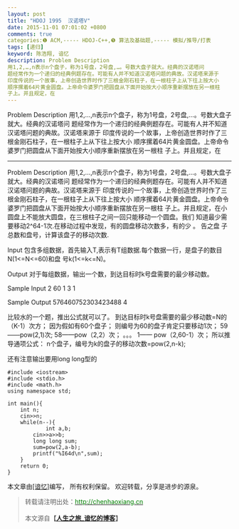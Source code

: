 ```yaml
---
layout: post
title: "HDOJ 1995  汉诺塔V"
date: 2015-11-01 07:01:02 +0800
comments: true
categories:❶ ACM,----- HDOJ-C++,❺ 算法及基础题,----- 模拟/推导/打表
tags: [递归]
keyword: 陈浩翔, 谙忆
description: Problem Description 
用1,2,…,n表示n个盘子，称为1号盘，2号盘,…。号数大盘子就大。经典的汉诺塔问 
题经常作为一个递归的经典例题存在。可能有人并不知道汉诺塔问题的典故。汉诺塔来源于 
印度传说的一个故事，上帝创造世界时作了三根金刚石柱子，在一根柱子上从下往上按大小 
顺序摞着64片黄金圆盘。上帝命令婆罗门把圆盘从下面开始按大小顺序重新摆放在另一根柱 
子上。并且规定，在 
---
```



Problem Description 
用1,2,…,n表示n个盘子，称为1号盘，2号盘,…。号数大盘子就大。经典的汉诺塔问 
题经常作为一个递归的经典例题存在。可能有人并不知道汉诺塔问题的典故。汉诺塔来源于 
印度传说的一个故事，上帝创造世界时作了三根金刚石柱子，在一根柱子上从下往上按大小 
顺序摞着64片黄金圆盘。上帝命令婆罗门把圆盘从下面开始按大小顺序重新摆放在另一根柱 
子上。并且规定，在
<!-- more -->
----------

Problem Description
用1,2,...,n表示n个盘子，称为1号盘，2号盘,...。号数大盘子就大。经典的汉诺塔问
题经常作为一个递归的经典例题存在。可能有人并不知道汉诺塔问题的典故。汉诺塔来源于
印度传说的一个故事，上帝创造世界时作了三根金刚石柱子，在一根柱子上从下往上按大小
顺序摞着64片黄金圆盘。上帝命令婆罗门把圆盘从下面开始按大小顺序重新摆放在另一根柱
子上。并且规定，在小圆盘上不能放大圆盘，在三根柱子之间一回只能移动一个圆盘。我们
知道最少需要移动2^64-1次.在移动过程中发现，有的圆盘移动次数多，有的少 。 告之盘
子总数和盘号，计算该盘子的移动次数. 
 

Input
包含多组数据，首先输入T,表示有T组数据.每个数据一行，是盘子的数目N(1<=N<=60)和盘
号k(1<=k<=N)。

 

Output
对于每组数据，输出一个数，到达目标时k号盘需要的最少移动数。

 

Sample Input
2
60 1
3 1
 

Sample Output
576460752303423488
4

比较水的一个题，推出公式就可以了。
到达目标时k号盘需要的最少移动数=N的（K-1）次方；
因为假如有60个盘子；
则编号为60的盘子肯定只要移动1次；
59 ——pow(2,1)次;
58——pow（2,2）次；
。。。
1—— pow（2,60-1）次；
所以推导通项公式：
n个盘子，编号为k的盘子的移动次数=pow(2,n-k);

还有注意输出要用long long型的

```
#include <iostream>
#include <stdio.h>
#include <math.h>
using namespace std;

int main(){
    int n;
    cin>>n;
    while(n--){
            int a,b;
        cin>>a>>b;
        long long sum;
        sum=pow(2,a-b);
        printf("%I64d\n",sum);
    }
    return 0;
}

```



本文章由<a href="http://chenhaoxiang.cn/">[谙忆]</a>编写， 所有权利保留。 
欢迎转载，分享是进步的源泉。
<blockquote cite='陈浩翔'>
<p background-color='#D3D3D3'>转载请注明出处：<a href='http://chenhaoxiang.cn'><font color="green">http://chenhaoxiang.cn</font></a><br><br>
本文源自<strong>【<a href='http://chenhaoxiang.cn' target='_blank'>人生之旅_谙忆的博客</a>】</strong></p>
</blockquote>
